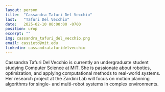 ```yaml
---
layout: person
title:  "Cassandra Tafuri Del Vecchio"
last:   "Tafuri Del Vecchio"
date:   2025-02-10 00:00:00 -0700
position: urop
excerpt: ""
img: cassandra_tafuri_del_vecchio.png
email: cassietd@mit.edu
linkedin: cassandratafuridelvecchio
---
```


Cassandra Tafuri Del Vecchio is currently an undergraduate student studying Computer Science at MIT. 
She is passionate about robotics, optimization, and applying computational methods to real-world systems. 
Her research project at the Zardini Lab will focus on motion planning algorithms for single- and multi-robot systems in complex environments.




